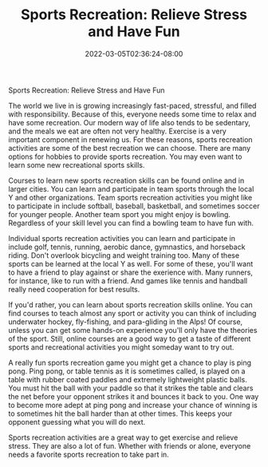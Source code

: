 ﻿---
title: "Sports Recreation: Relieve Stress and Have Fun"
date: 2022-03-05T02:36:24-08:00
description: "Hobby Articles Tips for Web Success"
featured_image: "/images/Hobby Articles.jpg"
tags: ["Hobby Articles"]
---

Sports Recreation: Relieve Stress and Have Fun

The world we live in is growing increasingly fast-paced, stressful, and filled with responsibility.  Because of this, everyone needs some time to relax and have some recreation.  Our modern way of life also tends to be sedentary, and the meals we eat are often not very healthy.  Exercise is a very important component in renewing us.  For these reasons, sports recreation activities are some of the best recreation we can choose.  There are many options for hobbies to provide sports recreation.  You may even want to learn some new recreational sports skills.

Courses to learn new sports recreation skills can be found online and in larger cities.  You can learn and participate in team sports through the local Y and other organizations.  Team sports recreation activities you might like to participate in include softball, baseball, basketball, and sometimes soccer for younger people.  Another team sport you might enjoy is bowling.  Regardless of your skill level you can find a bowling team to have fun with.

Individual sports recreation activities you can learn and participate in include golf, tennis, running, aerobic dance, gymnastics, and horseback riding.  Don't overlook bicycling and weight training too.  Many of these sports can be learned at the local Y as well.  For some of these, you'll want to have a friend to play against or share the exerience with.  Many runners, for instance, like to run with a friend.  And games like tennis and handball really need cooperation for best results.

If you'd rather, you can learn about sports recreation skills online.  You can find courses to teach almost any sport or activity you can think of including underwater hockey, fly-fishing, and para-gliding in the Alps!  Of course, unless you can get some hands-on experience you'll only have the theories of the sport.  Still, online courses are a good way to get a taste of different sports and recreational activities you might someday want to try out.

A really fun sports recreation game you might get a chance to play is ping pong.  Ping pong, or table tennis as it is sometimes called, is played on a table with rubber coated paddles and extremely lightweight plastic balls.  You must hit the ball with your paddle so that it strikes the table and clears the net before your opponent strikes it and bounces it back to you.  One way to become more adept at ping pong and increase your chance of winning is to sometimes hit the ball harder than at other times.  This keeps your opponent guessing what you will do next.

Sports recreation activities are a great way to get exercise and relieve stress.  They are also a lot of fun.  Whether with friends or alone, everyone needs a favorite sports recreation to take part in.





